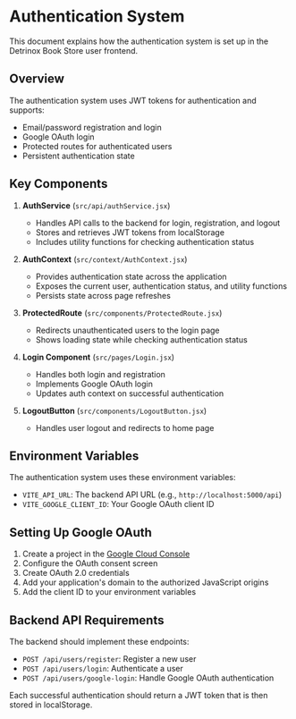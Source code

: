 # Authentication System

This document explains how the authentication system is set up in the Detrinox Book Store user frontend.

## Overview

The authentication system uses JWT tokens for authentication and supports:
- Email/password registration and login
- Google OAuth login
- Protected routes for authenticated users
- Persistent authentication state

## Key Components

1. **AuthService** (`src/api/authService.jsx`)
   - Handles API calls to the backend for login, registration, and logout
   - Stores and retrieves JWT tokens from localStorage
   - Includes utility functions for checking authentication status

2. **AuthContext** (`src/context/AuthContext.jsx`)
   - Provides authentication state across the application
   - Exposes the current user, authentication status, and utility functions
   - Persists state across page refreshes

3. **ProtectedRoute** (`src/components/ProtectedRoute.jsx`)
   - Redirects unauthenticated users to the login page
   - Shows loading state while checking authentication status

4. **Login Component** (`src/pages/Login.jsx`)
   - Handles both login and registration
   - Implements Google OAuth login
   - Updates auth context on successful authentication

5. **LogoutButton** (`src/components/LogoutButton.jsx`)
   - Handles user logout and redirects to home page

## Environment Variables

The authentication system uses these environment variables:
- `VITE_API_URL`: The backend API URL (e.g., `http://localhost:5000/api`)
- `VITE_GOOGLE_CLIENT_ID`: Your Google OAuth client ID

## Setting Up Google OAuth

1. Create a project in the [Google Cloud Console](https://console.cloud.google.com/)
2. Configure the OAuth consent screen
3. Create OAuth 2.0 credentials
4. Add your application's domain to the authorized JavaScript origins
5. Add the client ID to your environment variables

## Backend API Requirements

The backend should implement these endpoints:
- `POST /api/users/register`: Register a new user
- `POST /api/users/login`: Authenticate a user
- `POST /api/users/google-login`: Handle Google OAuth authentication

Each successful authentication should return a JWT token that is then stored in localStorage. 
